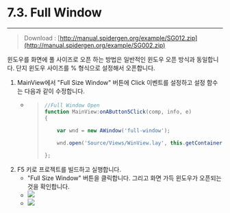 # 7.3. Full Window

---

> Download : [http://manual.spidergen.org/example/SG012.zip](http://manual.spidergen.org/example/SG002.zip)

윈도우를 화면에 풀 사이즈로 오픈 하는 방법은 일반적인 윈도우 오픈 방식과 동일합니다. 단지 윈도우 사이즈를 % 형식으로 설정해서 오픈합니다.

1. MainView에서 "Full Size Window" 버튼에 Click 이벤트를 설정하고 설정 함수는 다음과 같이 수정합니다.
   * > ```js
     > //Full Window Open
     > function MainView:onAButton5Click(comp, info, e)
     > {
     >
     >     var wnd = new AWindow('full-window');
     >     
     >     wnd.open('Source/Views/WinView.lay', this.getContainer(), 0, 0, '100%', '100%');
     >
     > };
     > ```
2. F5 키로 프로젝트를 빌드하고 실행합니다.
   * "Full Size Window" 버튼을 클릭합니다. 그리고 화면 가득 윈도우가 오픈되는것을 확인합니다.
   * ![](/assets/win-ex-011.png)
   * ![](/assets/win-ex-012.png)







